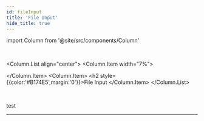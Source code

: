 ```yaml
---
id: fileInput
title: 'File Input'
hide_title: true
---
```

import Column from '@site/src/components/Column'

<br />

<Column.List align="center">
	<Column.Item width="7%">
        <div class="fileInputComponentSVG"></div>
	</Column.Item>
	<Column.Item>
        <h2 style={{color:'#B174E5',margin:'0'}}>File Input</h2>
	</Column.Item>
</Column.List>

<br />

test 


---